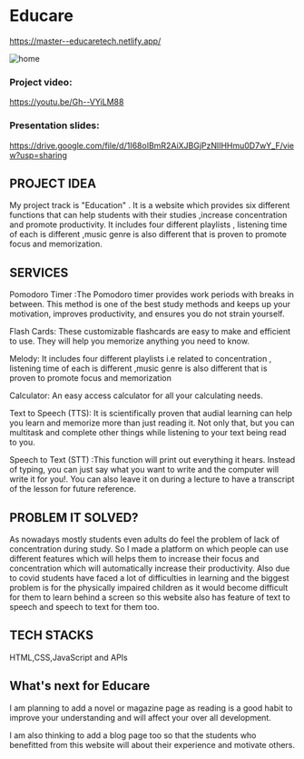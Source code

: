 # Educare
https://master--educaretech.netlify.app/


![home](https://user-images.githubusercontent.com/76110970/169700471-3f607c2d-5b80-49fc-871a-9724e339da17.png)



### Project video:
https://youtu.be/Gh--VYiLM88

### Presentation slides:

https://drive.google.com/file/d/1I68oIBmR2AiXJBGjPzNlIHHmu0D7wY_F/view?usp=sharing


## PROJECT IDEA

My project track is "Education" . It is a
website which provides six different
functions that can help students with their
studies ,increase concentration and promote
productivity. It includes four different
playlists , listening time of each is different
,music genre is also different that is proven
to promote focus and memorization.

## SERVICES

Pomodoro Timer :The Pomodoro timer provides  work periods with  breaks in between. This method is one of the best study methods and keeps up your motivation, improves productivity, and ensures you do not strain yourself.

Flash Cards: These customizable flashcards are easy to make and efficient to use. They will help you memorize anything you need to know.

Melody: It includes four different playlists i.e
related to concentration , listening time
of each is different ,music genre is also
different that is proven to promote focus
and memorization

Calculator: An easy access calculator for all your calculating needs.

Text to Speech (TTS): It is scientifically proven that audial learning can help you learn and memorize more than just reading it. Not only that, but you can multitask and complete other things while listening to your text being read to you.

Speech to Text (STT) :This function will print out everything it hears. Instead of typing, you can just say what you want to write and the computer will write it for you!. You can also leave it on during a lecture to have a transcript of the lesson for future reference.

## PROBLEM IT SOLVED?

As nowadays mostly students even adults do feel the problem of lack of
concentration during study.
So I made a platform on which people can use different features which
will helps them to increase their focus and concentration which will
automatically increase their productivity.
Also due to covid students have faced a lot of difficulties in learning and
the biggest problem is for the physically impaired children as it would
become difficult for them to learn behind a screen so this website also
has feature of text to speech and speech to text for them too.

## TECH STACKS

HTML,CSS,JavaScript and APIs

## What's next for Educare

I am planning to add a novel or magazine page as reading is a good habit to improve your understanding and will affect your over all development. 

I am also thinking to add a blog page too so that the students who benefitted from this website will about  their experience and motivate others.


